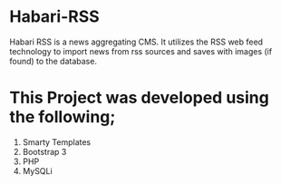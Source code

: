 # Habari-RSS
Habari RSS is a news aggregating CMS. It utilizes the RSS web feed technology to import news from rss sources and saves with images (if found) to the database.
# This Project was developed using the following;
1. Smarty Templates
2. Bootstrap 3
3. PHP
4. MySQLi
